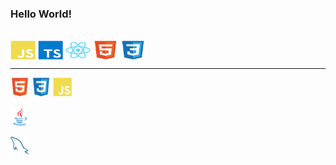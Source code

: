 ### Hello World!

<div style="display: inline_block"><br>
  <img align="center" height="30" width="40" src="https://raw.githubusercontent.com/devicons/devicon/master/icons/javascript/javascript-plain.svg">
  <img align="center" height="30" width="40" src="https://raw.githubusercontent.com/devicons/devicon/master/icons/typescript/typescript-plain.svg">
  <img align="center" height="30" width="40" src="https://raw.githubusercontent.com/devicons/devicon/master/icons/react/react-original.svg">
  <img align="center" height="30" width="40" src="https://raw.githubusercontent.com/devicons/devicon/master/icons/html5/html5-original.svg">
  <img align="center" height="30" width="40" src="https://raw.githubusercontent.com/devicons/devicon/master/icons/css3/css3-original.svg">
</div>

<hr>

<img src="https://raw.githubusercontent.com/devicons/devicon/master/icons/html5/html5-original.svg" width=30 height=30> <img src="https://raw.githubusercontent.com/devicons/devicon/master/icons/css3/css3-original.svg" width=30 height=30> <img src="https://raw.githubusercontent.com/devicons/devicon/master/icons/javascript/javascript-plain.svg" width=30 height=30>
<p><img src="https://raw.githubusercontent.com/devicons/devicon/master/icons/java/java-original.svg" width=30 height=30></p>
<p><img src="https://raw.githubusercontent.com/devicons/devicon/master/icons/mysql/mysql-original.svg" width=30 height=30></p>
